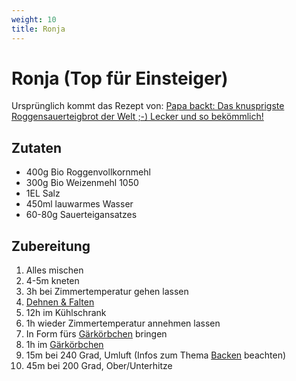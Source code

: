 ```yaml
---
weight: 10
title: Ronja 
---
```


# Ronja (Top für Einsteiger)

Ursprünglich kommt das Rezept von: [Papa backt: Das knusprigste Roggensauerteigbrot der Welt ;-) Lecker und so bekömmlich!](https://www.youtube.com/watch?v=GNr1-mEOjPo&ab_channel=Papakocht)

## Zutaten

* 400g Bio Roggenvollkornmehl
* 300g Bio Weizenmehl 1050
* 1EL Salz
* 450ml lauwarmes Wasser
* 60-80g Sauerteigansatzes

## Zubereitung

1. Alles mischen
2. 4-5m kneten
3. 3h bei Zimmertemperatur gehen lassen
4. [Dehnen & Falten](/wissenswertes/#falten)
5. 12h im Kühlschrank
6. 1h wieder Zimmertemperatur annehmen lassen
7. In Form fürs [Gärkörbchen](/hilfsmittel/#gärkorb) bringen
7. 1h im [Gärkörbchen](/hilfsmittel/#gärkorb)
8. 15m bei 240 Grad, Umluft (Infos zum Thema [Backen](/backen/) beachten)
9. 45m bei 200 Grad, Ober/Unterhitze
